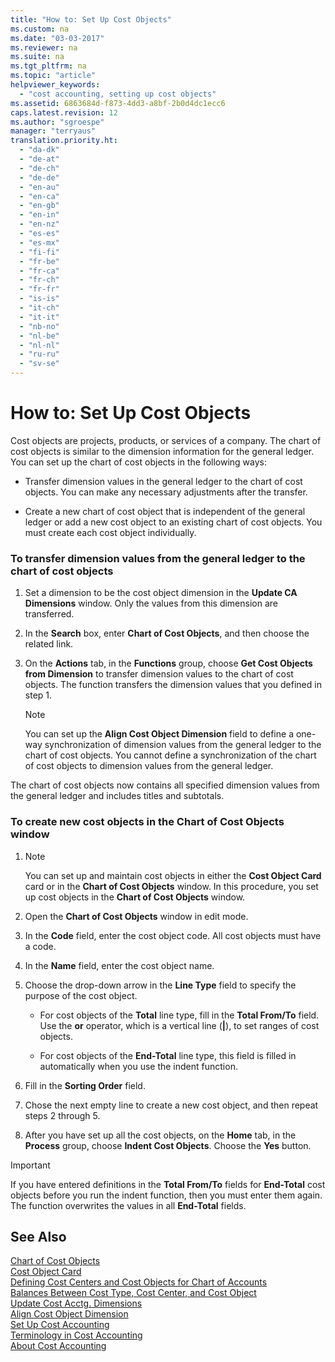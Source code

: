 ```yaml
---
title: "How to: Set Up Cost Objects"
ms.custom: na
ms.date: "03-03-2017"
ms.reviewer: na
ms.suite: na
ms.tgt_pltfrm: na
ms.topic: "article"
helpviewer_keywords: 
  - "cost accounting, setting up cost objects"
ms.assetid: 6863684d-f873-4dd3-a8bf-2b0d4dc1ecc6
caps.latest.revision: 12
ms.author: "sgroespe"
manager: "terryaus"
translation.priority.ht: 
  - "da-dk"
  - "de-at"
  - "de-ch"
  - "de-de"
  - "en-au"
  - "en-ca"
  - "en-gb"
  - "en-in"
  - "en-nz"
  - "es-es"
  - "es-mx"
  - "fi-fi"
  - "fr-be"
  - "fr-ca"
  - "fr-ch"
  - "fr-fr"
  - "is-is"
  - "it-ch"
  - "it-it"
  - "nb-no"
  - "nl-be"
  - "nl-nl"
  - "ru-ru"
  - "sv-se"
---
```

# How to: Set Up Cost Objects
Cost objects are projects, products, or services of a company. The chart of cost objects is similar to the dimension information for the general ledger. You can set up the chart of cost objects in the following ways:  
  
-   Transfer dimension values in the general ledger to the chart of cost objects. You can make any necessary adjustments after the transfer.  
  
-   Create a new chart of cost object that is independent of the general ledger or add a new cost object to an existing chart of cost objects. You must create each cost object individually.  
  
### To transfer dimension values from the general ledger to the chart of cost objects  
  
1.  Set a dimension to be the cost object dimension in the **Update CA Dimensions** window. Only the values from this dimension are transferred.  
  
2.  In the **Search** box, enter **Chart of Cost Objects**, and then choose the related link.  
  
3.  On the **Actions** tab, in the **Functions** group, choose **Get Cost Objects from Dimension** to transfer dimension values to the chart of cost objects. The function transfers the dimension values that you defined in step 1.  
  
    > [!NOTE]  
    >  You can set up the **Align Cost Object Dimension**  field to define a one\-way synchronization of dimension values from the general ledger to the chart of cost objects. You cannot define a synchronization of the chart of cost objects to dimension values from the general ledger.  
  
 The chart of cost objects now contains all specified dimension values from the general ledger and includes titles and subtotals.  
  
### To create new cost objects in the Chart of Cost Objects window  
  
1.  > [!NOTE]  
    >  You can set up and maintain cost objects in either the **Cost Object Card** card or in the **Chart of Cost Objects** window. In this procedure, you set up cost objects in the **Chart of Cost Objects** window.  
  
2.  Open the **Chart of Cost Objects** window in edit mode.  
  
3.  In the **Code** field, enter the cost object code. All cost objects must have a code.  
  
4.  In the **Name** field, enter the cost object name.  
  
5.  Choose the drop\-down arrow in the **Line Type** field to specify the purpose of the cost object.  
  
    -   For cost objects of the **Total** line type, fill in the **Total From\/To** field. Use the **or** operator, which is a vertical line \(**&#124;**\), to set ranges of cost objects.  
  
    -   For cost objects of the **End\-Total** line type, this field is filled in automatically when you use  the indent function.  
  
6.  Fill in the **Sorting Order** field.  
  
7.  Chose the next empty line to create a new cost object, and then repeat steps 2 through 5.  
  
8.  After you have set up all the cost objects, on the **Home** tab, in the **Process** group, choose **Indent Cost Objects**. Choose the **Yes** button.  
  
> [!IMPORTANT]  
>  If you have entered definitions in the **Total From\/To** fields for **End\-Total** cost objects before you run the indent function, then you must enter them again. The function overwrites the values in all **End\-Total** fields.  
  
## See Also  
 [Chart of Cost Objects](assetId:///56ef6dfc-5c76-498d-a256-a611107e7694)   
 [Cost Object Card](assetId:///273a3cf5-cedf-4c39-849a-79c6fd561583)   
 [Defining Cost Centers and Cost Objects for Chart of Accounts](../Finance/defining-cost-centers-and-cost-objects-for-chart-of-accounts.md)   
 [Balances Between Cost Type, Cost Center, and Cost Object](../Finance/balances-between-cost-type-cost-center-and-cost-object.md)   
 [Update Cost Acctg. Dimensions](../Topic/\($%20B_1140%20Update%20Cost%20Acctg.%20Dimensions%20$\).md)   
 [Align Cost Object Dimension](assetId:///0fed2fed-c7a7-49ec-b96f-75b082094d38)   
 [Set Up Cost Accounting](../Finance/set-up-cost-accounting.md)   
 [Terminology in Cost Accounting](../Finance/terminology-in-cost-accounting.md)   
 [About Cost Accounting](../Finance/about-cost-accounting.md)